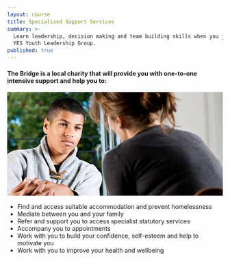 ```yaml
---
layout: course
title: Specialised Support Services
summary: >-
  Learn leadership, decision making and team building skills when you join the
  YES Youth Leadership Group.
published: true
---
```


#### The Bridge is a local charity that will provide you with one-to-one intensive support and help you to:

![Young man being counselled by woman](/img/specialist-support.jpg)

- Find and access suitable accommodation and prevent homelessness
- Mediate between you and your family
- Refer and support you to access specialist statutory services 
- Accompany you to appointments
- Work with you to build your confidence, self-esteem and help to motivate you
- Work with you to improve your health and wellbeing


